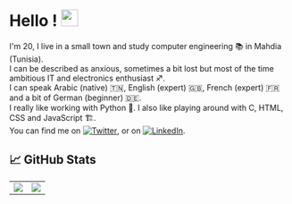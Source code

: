 <!-- [![Header](https://raw.githubusercontent.com/SamirBz/SamirBz/master/readme_header.png "Header")](linkhere) -->

# Hello ! <img src="https://raw.githubusercontent.com/MartinHeinz/MartinHeinz/master/wave.gif" width="30px">


I'm 20, I live in a small town and study computer engineering 📚 in Mahdia (Tunisia). <br>
I can be described as anxious, sometimes a bit lost but most of the time ambitious IT and electronics enthusiast ♐. <br>
I can speak Arabic (native) 🇹🇳, English (expert) 🇬🇧, French (expert) 🇫🇷 and a bit of German (beginner) 🇩🇪. <br>
I really like working with Python 🐍. I also like playing around with C, HTML, CSS and JavaScript 🏗️. <br>
You can find me on [![Twitter][1.2]][1],  or on [![LinkedIn][3.2]][3]. <br>



## &#x1f4c8; GitHub Stats

<table>
  <tr>
    <td>
      <img align="center" src="https://github-readme-stats.vercel.app/api/top-langs/?username=SamirBz&theme=radical" />
    </td>
    <td>
      <img align="center" src="https://github-readme-stats.vercel.app/api?username=SamirBz&show_icons=true&theme=radical" />
    </td>
  </tr>
</table>



<!-- links to social media icons -->

<!-- icons with padding -->

[1.1]: http://i.imgur.com/P3YfQoD.png (facebook icon with padding)
[2.1]: http://i.imgur.com/0o48UoR.png (github icon with padding)

<!-- icons without padding -->

[1.2]: http://i.imgur.com/fep1WsG.png (facebook icon without padding)
[2.2]: http://i.imgur.com/9I6NRUm.png (github icon without padding)
[3.2]: https://raw.githubusercontent.com/MartinHeinz/MartinHeinz/master/linkedin-3-16.png (LinkedIn icon without padding)


<!-- links to your social media accounts -->

[1]: https://facebook.com/salleeta
[2]: https://github.com/SamirBz
[3]: https://www.linkedin.com/in/SamirBz
